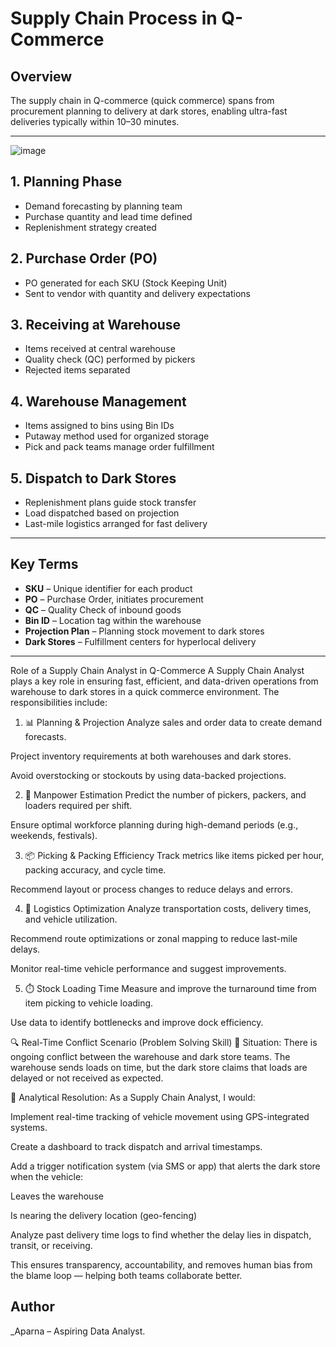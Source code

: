 # Supply Chain Process in Q-Commerce

## Overview
The supply chain in Q-commerce (quick commerce) spans from procurement planning to delivery at dark stores, enabling 
ultra-fast deliveries typically within 10–30 minutes.

---

![image](https://github.com/user-attachments/assets/897590ea-42b6-4a24-99df-1d79eab2025d)

## 1. Planning Phase
- Demand forecasting by planning team
- Purchase quantity and lead time defined
- Replenishment strategy created

## 2. Purchase Order (PO)
- PO generated for each SKU (Stock Keeping Unit)
- Sent to vendor with quantity and delivery expectations

## 3. Receiving at Warehouse
- Items received at central warehouse
- Quality check (QC) performed by pickers
- Rejected items separated

## 4. Warehouse Management
- Items assigned to bins using Bin IDs
- Putaway method used for organized storage
- Pick and pack teams manage order fulfillment

## 5. Dispatch to Dark Stores
- Replenishment plans guide stock transfer
- Load dispatched based on projection
- Last-mile logistics arranged for fast delivery

---

## Key Terms
- **SKU** – Unique identifier for each product
- **PO** – Purchase Order, initiates procurement
- **QC** – Quality Check of inbound goods
- **Bin ID** – Location tag within the warehouse
- **Projection Plan** – Planning stock movement to dark stores
- **Dark Stores** – Fulfillment centers for hyperlocal delivery

---

Role of a Supply Chain Analyst in Q-Commerce
A Supply Chain Analyst plays a key role in ensuring fast, efficient, and data-driven operations from warehouse to dark stores in a quick commerce environment. The responsibilities include:

1. 📊 Planning & Projection
Analyze sales and order data to create demand forecasts.

Project inventory requirements at both warehouses and dark stores.

Avoid overstocking or stockouts by using data-backed projections.

2. 👷 Manpower Estimation
Predict the number of pickers, packers, and loaders required per shift.

Ensure optimal workforce planning during high-demand periods (e.g., weekends, festivals).

3. 📦 Picking & Packing Efficiency
Track metrics like items picked per hour, packing accuracy, and cycle time.

Recommend layout or process changes to reduce delays and errors.

4. 🚛 Logistics Optimization
Analyze transportation costs, delivery times, and vehicle utilization.

Recommend route optimizations or zonal mapping to reduce last-mile delays.

Monitor real-time vehicle performance and suggest improvements.

5. ⏱️ Stock Loading Time
Measure and improve the turnaround time from item picking to vehicle loading.

Use data to identify bottlenecks and improve dock efficiency.

🔍 Real-Time Conflict Scenario (Problem Solving Skill)
🧩 Situation:
There is ongoing conflict between the warehouse and dark store teams. The warehouse sends loads on time, but the dark store claims that loads are delayed or not received as expected.

🧠 Analytical Resolution:
As a Supply Chain Analyst, I would:

Implement real-time tracking of vehicle movement using GPS-integrated systems.

Create a dashboard to track dispatch and arrival timestamps.

Add a trigger notification system (via SMS or app) that alerts the dark store when the vehicle:

Leaves the warehouse

Is nearing the delivery location (geo-fencing)

Analyze past delivery time logs to find whether the delay lies in dispatch, transit, or receiving.

This ensures transparency, accountability, and removes human bias from the blame loop — helping both teams collaborate better.

## Author
_Aparna – Aspiring Data Analyst.

